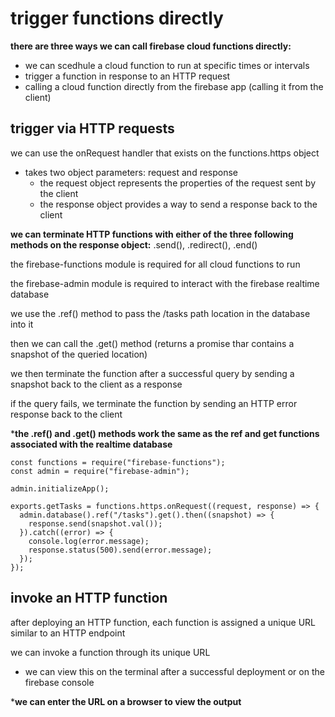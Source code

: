 # trigger functions directly
**there are three ways we can call firebase cloud functions directly:**
- we can scedhule a cloud function to run at specific times or intervals
- trigger a function in response to an HTTP request
- calling a cloud function directly from the firebase app (calling it from the client)

## trigger via HTTP requests
we can use the onRequest handler that exists on the functions.https object
- takes two object parameters: request and response
    - the request object represents the properties of the request sent by the client
    - the response object provides a way to send a response back to the client

**we can terminate HTTP functions with either of the three following methods on the response object:** .send(), .redirect(), .end()

the firebase-functions module is required for all cloud functions to run

the firebase-admin module is required to interact with the firebase realtime database

we use the .ref() method to pass the /tasks path location in the database into it

then we can call the .get() method (returns a promise thar contains a snapshot of the queried location)

we then terminate the function after a successful query by sending a snapshot back to the client as a response

if the query fails, we terminate the function by sending an HTTP error response back to the client

***the .ref() and .get() methods work the same as the ref and get functions associated with the realtime database**

```
const functions = require("firebase-functions");
const admin = require("firebase-admin");

admin.initializeApp();

exports.getTasks = functions.https.onRequest((request, response) => {
  admin.database().ref("/tasks").get().then((snapshot) => {
    response.send(snapshot.val());
  }).catch((error) => {
    console.log(error.message);
    response.status(500).send(error.message);
  });
});
```

## invoke an HTTP function
after deploying an HTTP function, each function is assigned a unique URL similar to an HTTP endpoint

we can invoke a function through its unique URL
- we can view this on the terminal after a successful deployment or on the firebase console

***we can enter the URL on a browser to view the output**